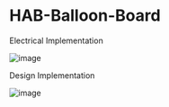 # HAB-Balloon-Board

Electrical Implementation

![image](https://user-images.githubusercontent.com/12124823/150468847-05c6b55e-175f-4ecc-86b2-7e2214630934.png)

Design Implementation

![image](https://user-images.githubusercontent.com/12124823/150468866-ef6ddc35-f762-49ed-bf2a-874e58c938cc.png)

